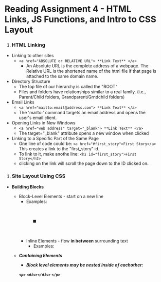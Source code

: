 # **Reading Assignment 4 - HTML Links, JS Functions, and Intro to CSS Layout**

1. ### HTML Linking
  + Linking to other sites
    + `<a href="ABSOLUTE or RELATIVE URL"> **Link Text** </a>`
      + An Absolute URL is the complete address of a webpage.  The Relative URL is the shortened name of the html file if that page is attached to the same domain name.
  + Directory Structure
    + The top file of our hierarchy is called the "ROOT"
    + Files and folders have relationships similar to a real family. (i.e., Parent/Child folders, Grandparent/Grndchild folders)
  + Email Links
    + `<a href="mailto:email@address.com"> **Link Text** </a>`
    + The 'mailto:' command targets an email address and opens the user's email client.
  + Opening Links in New Windows
    + `<a href="web address" target="_blank"> **Link Text** </a>`
    + The target="_blank" attribute opens a new window when clicked
  + Linking to a Specific Part of the Same Page
    + One line of code could be: `<a href="#first_story">First Story</a>` This creates a link to the "first_story" id.
    + To link to it, make anothe line: `<h2 id="first_story">First Story</h2>`
    + clicking on the link will scroll the page down to the ID clicked on.

1. ### Site Layout Using CSS
  + **Building Blocks**
    + Block-Level Elements - start on a new line
      + Examples: <h1> <p> <ul> <li> <div>
    + Inline Elements - flow **in between** surrounding text
      + Examples: <img> <b> <i>
  
  + **Containing Elements**
    + Block level elements may be nested inside of eachother:

    `<p>`
      `<div></div>`
    `</p>`
  
